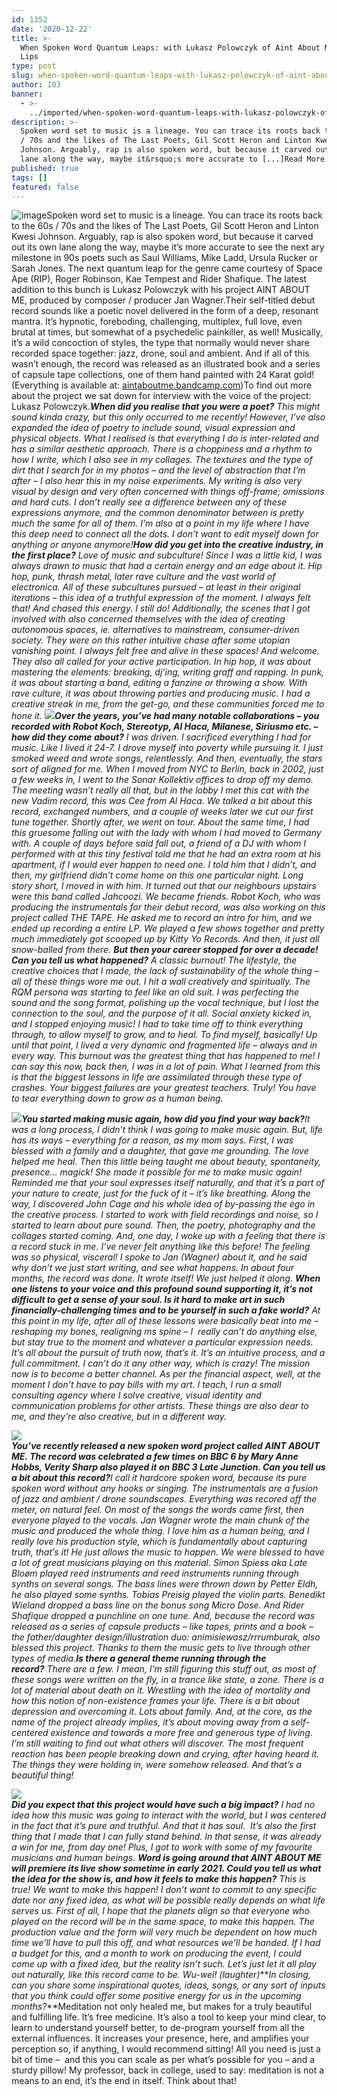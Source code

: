 ```yaml
---
id: 1352
date: '2020-12-22'
title: >-
  When Spoken Word Quantum Leaps: with Lukasz Polowczyk of Aint About Me - Loose
  Lips
type: post
slug: when-spoken-word-quantum-leaps-with-lukasz-polowczyk-of-aint-about-me
author: 103
banner:
  - >-
    ../imported/when-spoken-word-quantum-leaps-with-lukasz-polowczyk-of-aint-about-me/image1352.jpeg
description: >-
  Spoken word set to music is a lineage. You can trace its roots back to the 60s
  / 70s and the likes of The Last Poets, Gil Scott Heron and Linton Kwesi
  Johnson. Arguably, rap is also spoken word, but because it carved out its own
  lane along the way, maybe it&rsquo;s more accurate to [...]Read More...
published: true
tags: []
featured: false
---
```

![image](../../imported/when-spoken-word-quantum-leaps-with-lukasz-polowczyk-of-aint-about-me/image1352.jpeg)Spoken word set to music is a lineage. You can trace its roots back to the 60s / 70s and the likes of The Last Poets, Gil Scott Heron and Linton Kwesi Johnson. Arguably, rap is also spoken word, but because it carved out its own lane along the way, maybe it’s more accurate to see the next ary milestone in 90s poets such as Saul Williams, Mike Ladd, Ursula Rucker or Sarah Jones. The next quantum leap for the genre came courtesy of Space Ape (RIP), Roger Robinson, Kae Tempest and Rider Shafique. The latest addition to this bunch is Lukasz Polowczyk with his project AINT ABOUT ME, produced by composer / producer Jan Wagner.Their self-titled debut record sounds like a poetic novel delivered in the form of a deep, resonant mantra. It’s hypnotic, foreboding, challenging, multiplex, full love, even brutal at times, but somewhat of a psychedelic painkiller, as well! Musically, it’s a wild concoction of styles, the type that normally would never share recorded space together: jazz, drone, soul and ambient. And if all of this wasn’t enough, the record was released as an illustrated book and a series of capsule tape collections, one of them hand painted with 24 Karat gold! (Everything is available at: [aintaboutme.bandcamp.com](http://aintaboutme.bandcamp.com/))To find out more about the project we sat down for interview with the voice of the project: Lukasz Polowczyk.**_When did you realise that you were a poet?_** _This might sound kinda crazy, but this only occurred to me recently! However, I’ve also expanded the idea of poetry to include sound, visual expression and physical objects. What I realised is that everything I do is inter-related and has a similar aesthetic approach. There is a choppiness and a rhythm to how I write, which I also see in my collages. The textures and the type of dirt that I search for in my photos – and the level of abstraction that I’m after – I also hear this in my noise experiments. My writing is also very visual by design and very often concerned with things off-frame; omissions and hard cuts. I don’t really see a difference between any of these expressions anymore, and the common denominator between is pretty much the same for all of them. I’m also at a point in my life where I have this deep need to connect all the dots. I don’t want to edit myself down for anything or anyone anymore!_**_How did you get into the creative industry, in the first place?_** _Love of music and subculture! Since I was a little kid, I was always drawn to music that had a certain energy and an edge about it. Hip hop, punk, thrash metal, later rave culture and the vast world of electronica. All of these subcultures pursued – at least in their original iterations – this idea of a truthful expression of the moment. I always felt that! And chased this energy. I still do!_ _Additionally, the scenes that I got involved with also concerned themselves with the idea of creating autonomous spaces, ie. alternatives to mainstream, consumer-driven society. They were on this rather intuitive chase after some utopian vanishing point. I always felt free and alive in these spaces! And welcome. They also all called for your active participation. In hip hop, it was about mastering the elements: breaking, dj’ing, writing graff and rapping. In punk, it was about starting a band, editing a fanzine or throwing a show. With rave culture, it was about throwing parties and producing music. I had a creative streak in me, from the get-go, and these communities forced me to hone it._ _![](/wp-content/uploads/live/img/wysiwyg/5fdcfee4a091f.jpg)_**_Over the years, you’ve had many notable collaborations – you recorded with Robot Koch, Stereotyp, Al Haca, Milanese, Siriusmo etc. – how did they come about?_** _I was driven. I sacrificed everything I had for music. Like I lived it 24-7. I drove myself into poverty while pursuing it. I just smoked weed and wrote songs, relentlessly. And then, eventually, the stars sort of aligned for me. When I moved from NYC to Berlin, back in 2002, just a few weeks in, I went to the Sonar Kollektiv offices to drop off my demo. The meeting wasn’t really all that, but in the lobby I met this cat with the new Vadim record, this was Cee from Al Haca. We talked a bit about this record, exchanged numbers, and a couple of weeks later we cut our first tune together. Shortly after, we went on tour._ _About the same time, I had this gruesome falling out with the lady with whom I had moved to Germany with. A couple of days before said fall out, a friend of a DJ with whom I performed with at this tiny festival told me that he had an extra room at his apartment, if I would ever happen to need one. I told him that I didn’t, and then, my girlfriend didn’t come home on this one particular night. Long story short, I moved in with him. It turned out that our neighbours upstairs were this band called Jahcoozi. We became friends. Robot Koch, who was producing the instrumentals for their debut record, was also working on this project called THE TAPE. He asked me to record an intro for him, and we ended up recording a entire LP. We played a few shows together and pretty much immediately got scooped up by Kitty Yo Records. And then, it just all snow-balled from there._ **_But then your career stopped for over a decade! Can you tell us what happened?_** _A classic burnout! The lifestyle, the creative choices that I made, the lack of sustainability of the whole thing – all of these things wore me out. I hit a wall creatively and spiritually. The RQM persona was starting to feel like an old suit. I was perfecting the sound and the song format, polishing up the vocal technique, but I lost the connection to the soul, and the purpose of it all. Social anxiety kicked in, and I stopped enjoying music! I had to take time off to think everything through, to allow myself to grow, and to heal. To find myself, basically! Up until that point, I lived a very dynamic and fragmented life – always and in every way. This burnout was the greatest thing that has happened to me! I can say this now, back then, I was in a lot of pain. What I learned from this is that the biggest lessons in life are assimilated through these type of crashes. Your biggest failures are your greatest teachers. Truly! You have to tear everything down to grow as a human being._

_![](/wp-content/uploads/live/img/wysiwyg/5fdc89007c776.jpg)_**_You started making music again, how did you find your way back?_**_It was a long process, I didn’t think I was going to make music again. But, life has its ways – everything for a reason, as my mom says. First, I was blessed with a family and a daughter, that gave me grounding. The love helped me heal. Then this little being taught me about beauty, spontaneity, presence… magick! She made it possible for me to make music again! Reminded me that your soul expresses itself naturally, and that it’s a part of your nature to create, just for the fuck of it – it’s like breathing. Along the way, I discovered John Cage and his whole idea of by-passing the ego in the creative process. I started to work with field recordings and noise, so I started to learn about pure sound. Then, the poetry, photography and the collages started coming. And, one day, I woke up with a feeling that there is a record stuck in me. I’ve never felt anything like this before! The feeling was so physical, visceral! I spoke to Jan (Wagner) about it, and he said why don’t we just start writing, and see what happens. In about four months, the record was done. It wrote itself! We just helped it along._ **_When one listens to your voice and this profound sound supporting it, it’s not difficult to get a sense of your soul. Is it hard to make art in such financially-challenging times and to be yourself in such a fake world?_** _At this point in my life, after all of these lessons were basically beat into me – reshaping my bones, realigning ms spine – I  really can’t do anything else, but stay true to the moment and whatever a particular expression needs. It’s all about the pursuit of truth now, that’s it. It’s an intuitive process, and a full commitment. I can’t do it any other way, which is crazy! The mission now is to become a better channel. As per the financial aspect, well, at the moment I don’t have to pay bills with my art. I teach, I run a small consulting agency where I solve creative, visual identity and communication problems for other artists. These things are also dear to me, and they’re also creative, but in a different way._

![](/wp-content/uploads/live/img/wysiwyg/5fdcfe8577b20.jpg)  
**_You’ve recently released a new spoken word project called AINT ABOUT ME. The record was celebrated a few times on BBC 6 by Mary Anne Hobbs, Verity Sharp also played it on BBC 3 Late Junction. Can you tell us a bit about this record?_**_I call it hardcore spoken word, because its pure spoken word without any hooks or singing. The instrumentals are a fusion of jazz and ambient / drone soundscapes. Everything was recored off the meter, on natural feel. On most of the songs the words came first, then everyone played to the vocals. Jan Wagner wrote the main chunk of the music and produced the whole thing. I love him as a human being, and I really love his production style, which is fundamentally about capturing truth, that’s it! He just allows the music to happen._ _We were blessed to have a lot of great musicians playing on this material. Simon Spiess aka Late Bloøm played reed instruments and reed instruments running through synths on several songs. The bass lines were thrown down by Petter Eldh, he also played some synths. Tobias Preisig played the violin parts. Benedikt Wieland dropped a bass line on the bonus song Micro Dose. And Rider Shafique dropped a punchline on one tune. And, because the record was released as a series of capsule products – like tapes, prints and a book – the father/daughter design/illustration duo: animisiewasz/rrrumburak, also blessed this project. Thanks to them the music gets to live through other types of media._**_Is there a general theme running through the record?_** _There are a few. I mean, I’m still figuring this stuff out, as most of these songs were written on the fly, in a trance like state, a zone. There is a lot of material about death on it. Wrestling with the idea of mortality and how this notion of non-existence frames your life. There is a bit about depression and overcoming it. Lots about family. And, at the core, as the name of the project already implies, it’s about moving away from a self-centered existence and towards a more free and generous type of living. I’m still waiting to find out what others will discover. The most frequent reaction has been people breaking down and crying, after having heard it. The things they were holding in, were somehow released. And that’s a beautiful thing!_

_![](/wp-content/uploads/live/img/wysiwyg/5fdc895dc030c.jpg)_  
**_Did you expect that this project would have such a big impact?_** _I had no idea how this music was going to interact with the world, but I was centered in the fact that it’s pure and truthful. And that it has soul.  It’s also the first thing that I made that I can fully stand behind. In that sense, it was already a win for me, from day one! Plus, I got to work with some of my favourite musicians and human beings._ **_Word is going around that AINT ABOUT ME will premiere its live show sometime in early 2021. Could you tell us what the idea for the show is, and how it feels to make this happen?_** _This is true! We want to make this happen! I don’t want to commit to any specific date nor any fixed idea, as what will be possible really depends on what life serves us. First of all, I hope that the planets align so that everyone who played on the record will be in the same space, to make this happen. The production value and the form will very much be dependent on how much time we’ll have to pull this off, and what resources we’ll be handed. If I had a budget for this, and a month to work on producing the event, I could come up with a fixed idea, but the reality isn’t such. Let’s just let it all play out naturally, like this record came to be. Wu-wei! (laughter)_**_In closing, can you share some inspirational quotes, ideas, songs, or any sort of inputs that you think could offer some positive energy for us in the upcoming months?_**Meditation not only healed me, but makes for a truly beautiful and fulfilling life. It’s free medicine. It’s also a tool to keep your mind clear, to learn to understand yourself better, to de-program yourself from all the external influences. It increases your presence, here, and amplifies your perception so, if anything, I would recommend sitting! All you need is just a bit of time –  and this you can scale as per what’s possible for you – and a sturdy pillow! My professor, back in college, used to say: meditation is not a means to an end, it’s the end in itself. Think about that!
